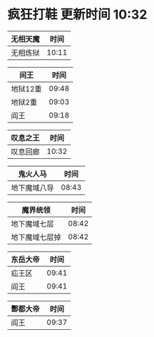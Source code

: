 # 疯狂打鞋 更新时间 10:32

| 无相天魔   | 时间    |
|--------|-------|
| 无相炼狱 | 10:11 |

| 间王   | 时间    |
|--------|-------|
| 地狱12重 | 09:48 |
| 地狱2重 | 09:03 |
| 阎王 | 09:18 |

| 叹息之王   | 时间    |
|--------|-------|
| 叹息回廊 | 10:32 |

| 鬼火人马   | 时间    |
|--------|-------|
| 地下魔域八导 | 08:43 |

| 魔界统领   | 时间    |
|--------|-------|
| 地下魔域七层 | 08:42 |
| 地下魔域七层掉 | 08:42 |

| 东岳大帝   | 时间    |
|--------|-------|
| 疝王区 | 09:41 |
| 阎王 | 09:41 |

| 酆都大帝   | 时间    |
|--------|-------|
| 阎王 | 09:37 |
